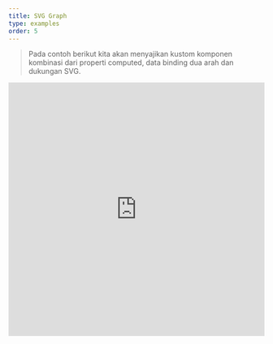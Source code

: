 ```yaml
---
title: SVG Graph
type: examples
order: 5
---
```


> Pada contoh berikut kita akan menyajikan kustom komponen kombinasi dari properti computed, data binding dua arah dan dukungan SVG.

<iframe width="100%" height="500" src="https://jsfiddle.net/yyx990803/mhrckqgq/embedded/result,html,js,css" allowfullscreen="allowfullscreen" frameborder="0"></iframe>
